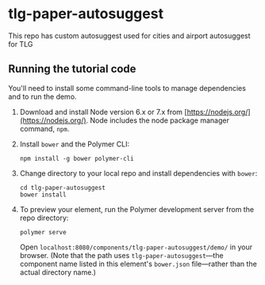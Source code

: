# tlg-paper-autosuggest

This repo has custom autosuggest used for cities and airport autosuggest for TLG

## Running the tutorial code

You'll need to install some command-line tools to manage dependencies and to run the demo.

1.  Download and install Node version 6.x or 7.x from [https://nodejs.org/](https://nodejs.org/). Node includes the node package manager command, `npm`.

2.  Install `bower` and the Polymer CLI:

        npm install -g bower polymer-cli
        
3.  Change directory to your local repo and install dependencies with `bower`:

        cd tlg-paper-autosuggest
        bower install
        
5.  To preview your element, run the Polymer development server from the repo directory:

        polymer serve
        
    Open `localhost:8080/components/tlg-paper-autosuggest/demo/` in your browser. (Note that the path uses `tlg-paper-autosuggest`—the 
    component name listed in this element's `bower.json` file—rather than the actual directory name.) 
